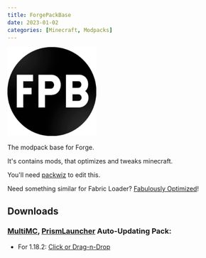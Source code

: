 ```yaml
---
title: ForgePackBase
date: 2023-01-02
categories: [Minecraft, Modpacks]
---
```

<img src="/assets/img/modpacks/ForgePackBase.png" alt="ForgePackBase" width="200"/>

The modpack base for Forge.

It's contains mods, that optimizes and tweaks minecraft.

You'll need [packwiz](https://packwiz.infra.link/) to edit this.

Need something similar for Fabric Loader? [Fabulously Optimized](https://github.com/Fabulously-Optimized/fabulously-optimized)!

## Downloads
### [MultiMC](https://multimc.org/), [PrismLauncher](https://prismlauncher.org/) Auto-Updating Pack:
-  For 1.18.2: [Click or Drag-n-Drop](/ForgePackBase/ForgePackBase.zip)
